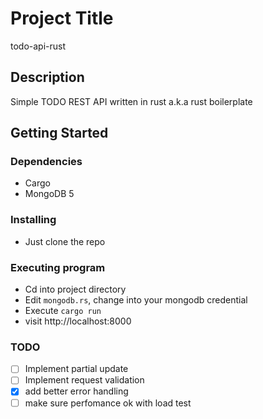 # Project Title

todo-api-rust

## Description

Simple TODO REST API written in rust a.k.a rust boilerplate

## Getting Started

### Dependencies

- Cargo
- MongoDB 5

### Installing

- Just clone the repo

### Executing program

- Cd into project directory
- Edit `mongodb.rs`, change into your mongodb credential
- Execute `cargo run`
- visit http://localhost:8000

### TODO

- [ ] Implement partial update
- [ ] Implement request validation
- [x] add better error handling
- [ ] make sure perfomance ok with load test

